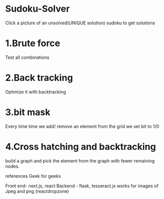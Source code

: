 # Sudoku-Solver
Click a picture of an unsolved(UNIQUE solution) sudoku to get solutions 
# 1.Brute force
Test all combinations 
# 2.Back tracking
Optimize it with backtracking
# 3.bit mask 
Every time time we add/ remove an element from the grid we set bit to 1/0 
# 4.Cross hatching and backtracking
build a graph and pick the element from the graph with fewer remaining nodes.

references
Geek for geeks

Front end- next.js, react
Backend - flask, tesseract.js
works for images of Jpeg and png (reactdropzone)

